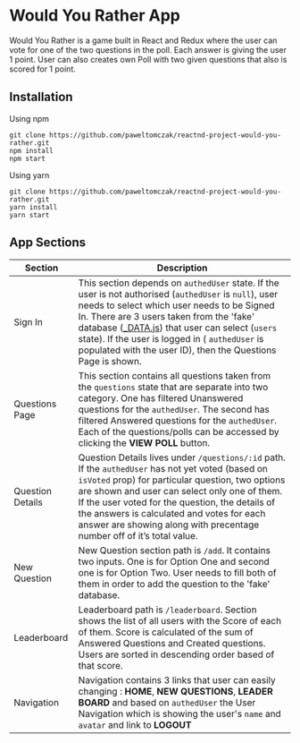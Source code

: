 # Would You Rather App

Would You Rather is a game built in React and Redux where the user can vote for one of the two questions in the poll. Each answer is giving the user 1 point. User can also creates own Poll with two given questions that also is scored for 1 point.

## Installation

Using npm

```
git clone https://github.com/paweltomczak/reactnd-project-would-you-rather.git
npm install
npm start
```

Using yarn

```
git clone https://github.com/paweltomczak/reactnd-project-would-you-rather.git
yarn install
yarn start
```

## App Sections

| Section       | Description   |
| ------------- | ------------- |
| Sign In  | This section depends on `authedUser` state. If the user is not authorised (`authedUser` is `null`), user needs to select which user needs to be Signed In. There are 3 users taken from the 'fake' database ([_DATA.js](src/utils/_DATA.js)) that user can select (`users` state). If the user is logged in ( `authedUser` is populated with the user ID), then the Questions Page is shown. |
| Questions Page  | This section contains all questions taken from the `questions` state that are separate into two category. One has filtered Unanswered questions for the `authedUser`. The second has filtered Answered questions for the `authedUser`. Each of the questions/polls can be accessed by clicking the **VIEW POLL** button. |
| Question Details | Question Details lives under `/questions/:id` path. If the `authedUser` has not yet voted (based on `isVoted` prop) for particular question, two options are shown and user can select only one of them. If the user voted for the question, the details of the answers is calculated and votes for each answer are showing along with precentage number off of it’s total value. |
| New Question | New Question section path is `/add`. It contains two inputs. One is for Option One and second one is for Option Two. User needs to fill both of them in order to add the question to the 'fake' database. |
| Leaderboard | Leaderboard path is `/leaderboard`. Section shows the list of all users with the Score of each of them. Score is calculated of the sum of Answered Questions and Created questions. Users are sorted in descending order based of that score. |
| Navigation | Navigation contains 3 links that user can easily changing : **HOME**, **NEW QUESTIONS**, **LEADER BOARD** and based on `authedUser` the User Navigation which is showing the user's `name` and `avatar` and link to **LOGOUT** |
